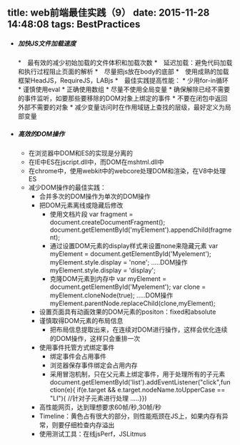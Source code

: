 title: web前端最佳实践（9）
date: 2015-11-28 14:48:08
tags: BestPractices
---
* ##### 加快JS文件加载速度
	*　最有效的减少初始加载的文件体积和加载次数
	*　延迟加载：避免代码加载和执行过程阻止页面的解析
	*　尽量把js放在body的底部
	*　使用成熟的加载框架HeadJS，RequireJS，LABjs
	*　最佳实践提高性能：
		* 少用for-in循环
		* 谨慎使用eval
		* 正确使用数组
		* 尽量不使用全局变量
		* 确保解除已经不需要的事件监听，如要那些要移除的DOM对象上绑定的事件
		* 不要在闭包中返回外部不需要的对象
		* 减少变量访问时在作用域链上查找的层级，最好定义为局部变量
* ##### 高效的DOM操作
	* 在浏览器中DOM和ES的实现是分离的
	* 在IE中ES在jscript.dll中，而DOM在mshtml.dll中
	* 在chrome中，使用webkit中的webcore处理DOM和渲染，在V8中处理ES
	* 减少DOM操作的最佳实践：
		* 合并多次的DOM操作为单次的DOM操作
		* 把DOM元素离线或隐藏后修改
			* 使用文档片段
                    var fragment = document.createDocumentFragment();
                    document.getElementById('myElement').appendChild(fragment);
            * 通过设置DOM元素的display样式来设置none来隐藏元素
                    var myElement = document.getElementById('Myelement');
                    myElement.style.display = 'none';
                    .....DOM操作
                    myElement.style.display = 'display';
            * 克隆DOM元素到内存中
                    var myElement = document.getElementById('Myelement');
                    var clone = myElement.cloneNode(true);
                    .....DOM操作
                    myElement.parentNode.replaceChild(clone,myElement);
        * 设置页面具有动画效果的DOM元素的positon：fixed和absolute
        * 谨慎取得DOM元素的布局信息
        	* 把布局信息提取出来，在连续对DOM进行操作，这样会优化连续的DOM操作，这样只会重排一次
        * 使用事件托管方式绑定事件
        	* 绑定事件会占用事件
        	* 浏览器保存事件绑定会占用内存
        	* 采用冒泡机制，只在父元素上绑定事件，用于处理所有的子元素
                    document.getElementById('list').addEventListener("click",function(e){
                    if(e.target && e.target.nodeName.toUpperCase == "LI"){
                    //针对子元素进行处理
                    .....}})
        * 高性能网页，达到理想要求60帧/秒,30帧/秒
        * Timeline：黄色占有很大的部分，则性能瓶颈在JS上，如果内存有异常，则要仔细检查内存溢出
        * 使用测试工具：在线jsPerf，JSLitmus


